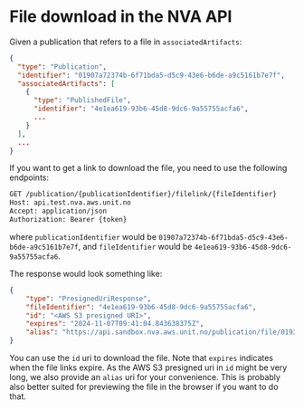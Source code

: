 # File download in the NVA API

Given a publication that refers to a file in <code>associatedArtifacts</code>:

```json
{
  "type": "Publication",
  "identifier": "01907a72374b-6f71bda5-d5c9-43e6-b6de-a9c5161b7e7f",
  "associatedArtifacts": [
    {
      "type": "PublishedFile",
      "identifier": "4e1ea619-93b6-45d8-9dc6-9a55755acfa6",
      ...
    }
  ],
  ...
}
```

If you want to get a link to download the file, you need to use the following endpoints:

```html
GET /publication/{publicationIdentifier}/filelink/{fileIdentifier}
Host: api.test.nva.aws.unit.no
Accept: application/json
Authorization: Bearer {token}
```
where <code>publicationIdentifier</code> would be <code>01907a72374b-6f71bda5-d5c9-43e6-b6de-a9c5161b7e7f</code>, and <code>fileIdentifier</code> would be <code>4e1ea619-93b6-45d8-9dc6-9a55755acfa6</code>.

The response would look something like:
```json
{
    "type": "PresignedUriResponse",
    "fileIdentifier": "4e1ea619-93b6-45d8-9dc6-9a55755acfa6",
    "id": "<AWS S3 presigned URI>",
    "expires": "2024-11-07T09:41:04.843638375Z",
    "alias": "https://api.sandbox.nva.aws.unit.no/publication/file/019305fcf7ee-e5d405a9-604e-4d39-b132-c6b7a362a931"
}
```

You can use the `id` uri to download the file. Note that `expires` indicates when the file links expire. As the AWS S3 presigned uri in `id` might be very long, we also provide an `alias` uri for your convenience.
This is probably also better suited for previewing the file in the browser if you want to do that.